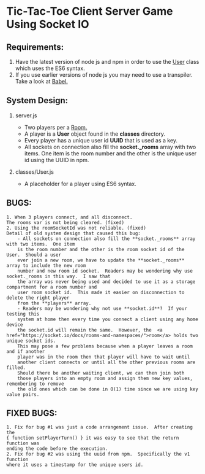 # Tic-Tac-Toe Client Server Game Using Socket IO

Requirements:
--------------------------------------------------------------------------------
1. Have the latest version of node js and npm in order to use the <a href="https://github.com/mharoot/NodeJs/blob/master/tic-tac-toe/classes/User.js">User</a> class which uses
the ES6 syntax.
2. If you use earlier versions of node js you may need to use a transpiler.  Take a look at <a href="https://babeljs.io/">Babel.</a>

System Design:
--------------------------------------------------------------------------------
1. server.js
    - Two players per a <a href="https://socket.io/docs/rooms-and-namespaces/">Room.</a>
    - A player is a **User** object found in the **classes** directory.
    - Every player has a unique user id **UUID** that is used as a key.
    - All sockets on connection also fill the **socket._rooms** array with two items.  One item
     is the room number and the other is the unique user id using the UUID in npm.

2. classes/User.js
    - A placeholder for a player using ES6 syntax.
    
BUGS:
--------------------------------------------------------------------------------
    1. When 3 players connect, and all disconnect.  
    The rooms var is not being cleared. (fixed)
    2. Using the roomSocketId was not reliable. (fixed)
    Detail of old system design that caused this bug:
        - All sockets on connection also fill the **socket._rooms** array with two items.  One item
        is the room number and the other is the room socket id of the User.  Should a user
        ever join a new room, we have to update the **socket._rooms** array to include the new room
        number and new room id socket.  Readers may be wondering why use socket._rooms in this way.  I saw that
        the array was never being used and decided to use it as a storage compartment for a room number and 
        user room socket id.  This made it easier on disconnection to delete the right player
        from the **players** array.
        - Readers may be wondering why not use **socket.id**?  If your testing this
        system at home then every time you connect a client using any home device 
        the socket.id will remain the same.  However, the  <a href="https://socket.io/docs/rooms-and-namespaces/">room</a> holds two unique socket ids. 
        This may pose a few problems because when a player leaves a room and if another 
        player was in the room then that player will have to wait until
        another client connects or until all the other previous rooms are filled. 
        Should there be another waiting client, we can then join both
        those players into an empty room and assign them new key values, remembering to remove
        the old ones which can be done in O(1) time since we are using key value pairs.
    
FIXED BUGS:
--------------------------------------------------------------------------------
    1. Fix for bug #1 was just a code arrangement issue.  After creating the 
    { function setPlayerTurn() } it was easy to see that the return function was
    ending the code before the execution.
    2. Fix for bug #2 was using the uuid from npm.  Specifically the v1 function
    where it uses a timestamp for the unique users id.
    
    
    